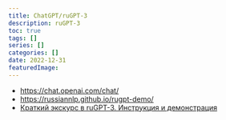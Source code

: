 ```yaml
---
title: ChatGPT/ruGPT-3
description: ruGPT-3
toc: true
tags: []
series: []
categories: []
date: 2022-12-31
featuredImage:
---
```


- https://chat.openai.com/chat/
- https://russiannlp.github.io/rugpt-demo/
- [Краткий экскурс в ruGPT-3. Инструкция и демонстрация](https://habr.com/ru/post/589663/)

